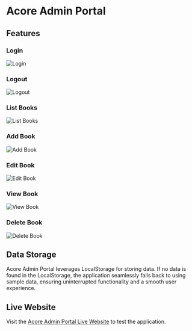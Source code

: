 # Acore Admin Portal

## Features

### Login
![Login](https://i.ibb.co/Br8vby5/Login-Screen.png)

### Logout
![Logout](https://i.ibb.co/QMT05gy/Logout.png)

### List Books
![List Books](https://i.ibb.co/MCqVQXv/Admin-Dashboard.png)

### Add Book
![Add Book](https://i.ibb.co/3BgtBC8/Add-Book.png)

### Edit Book
![Edit Book](https://i.ibb.co/7WNY5pf/Edit-Book.png)

### View Book
![View Book](https://i.ibb.co/Tc2mPWH/View-Book.png)

### Delete Book
![Delete Book](https://i.postimg.cc/8Ck7nnM1/Delete-Book.png)

## Data Storage

Acore Admin Portal leverages LocalStorage for storing data. If no data is found in the LocalStorage, the application seamlessly falls back to using sample data, ensuring uninterrupted functionality and a smooth user experience.

## Live Website

Visit the [Acore Admin Portal Live Website](https://acoreadminpanel.web.app/) to test the application.


